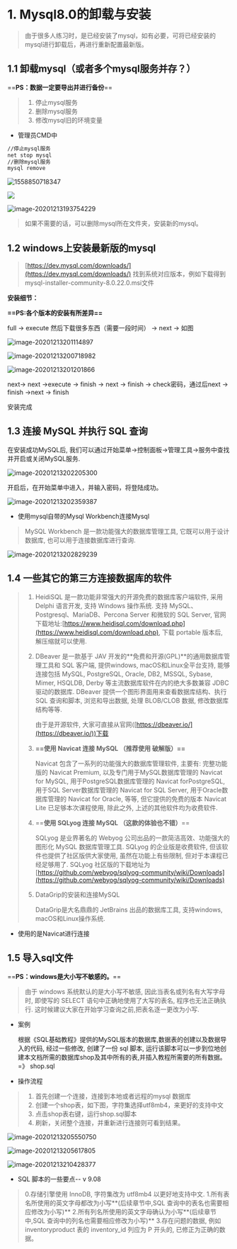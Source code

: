 # 1. Mysql8.0的卸载与安装

> 由于很多人练习时，是已经安装了mysql，如有必要，可将已经安装的mysql进行卸载后，再进行重新配置最新版。

## 1.1 卸载mysql（或者多个mysql服务并存？）

==**PS：数据一定要导出并进行备份**==

> 1. 停止mysql服务
> 2. 删除mysql服务
> 3. 修改mysql旧的环境变量

- 管理员CMD中

```bash
//停止mysql服务
net stop mysql
//删除mysql服务
mysql remove
```

![1558850718347](https://cdn.jsdelivr.net/gh/lizhangjie316/img/2020/20201213193502.png)

![](https://cdn.jsdelivr.net/gh/lizhangjie316/img/2020/20201213193507.png)

![image-20201213193754229](https://cdn.jsdelivr.net/gh/lizhangjie316/img/2020/20201213193754.png)

> 如果不需要的话，可以删除mysql所在文件夹，安装新的mysql。

## 1.2 windows上安装最新版的mysql

> [https://dev.mysql.com/downloads/](https://dev.mysql.com/downloads/) 找到系统对应版本，例如下载得到 mysql-installer-community-8.0.22.0.msi文件

**安装细节：**

**==PS:各个版本的安装有所差异==**

full -> execute 然后下载很多东西（需要一段时间） ->  next ->  如图

![image-20201213201114897](https://cdn.jsdelivr.net/gh/lizhangjie316/img/2020/20201213201115.png)

![image-20201213200718982](https://cdn.jsdelivr.net/gh/lizhangjie316/img/2020/20201213200719.png)

![image-20201213201201866](https://cdn.jsdelivr.net/gh/lizhangjie316/img/2020/20201213201202.png)

next-> next ->execute  -> finish -> next -> finish -> check密码，通过后next -> finish ->next -> finish

安装完成

## 1.3 连接 MySQL 并执行 SQL 查询

在安装成功MySQL后, 我们可以通过开始菜单->控制面板->管理工具->服务中查找并开启或关闭MySQL服务.

![image-20201213202205300](https://cdn.jsdelivr.net/gh/lizhangjie316/img/2020/20201213202205.png)

开启后，在开始菜单中进入，并输入密码，将登陆成功。

![image-20201213202359387](https://cdn.jsdelivr.net/gh/lizhangjie316/img/2020/20201213202359.png)

- 使用mysql自带的Mysql Workbench连接Mysql

> MySQL Workbench 是一款功能强大的数据库管理工具, 它既可以用于设计数据库, 也可以用于连接数据库进行查询.

![image-20201213202829239](https://cdn.jsdelivr.net/gh/lizhangjie316/img/2020/20201213202829.png)

## 1.4 一些其它的第三方连接数据库的软件

> 1. HeidiSQL 是一款功能非常强大的开源免费的数据库客户端软件, 采用 Delphi 语言开发, 支持 Windows 操作系统. 支持 MySQL、Postgresql、MariaDB、Percona Server 和微软的 SQL Server, 官网下载地址:[https://www.heidisql.com/download.php](https://www.heidisql.com/download.php), 下载 portable 版本后, 解压缩就可以使用.
>
> 2. DBeaver 是一款基于 JAV 开发的**免费和开源(GPL)**的通用数据库管理工具和 SQL 客户端, 提供windows, macOS和Linux全平台支持, 能够连接包括 MySQL, PostgreSQL, Oracle, DB2, MSSQL, Sybase, Mimer, HSQLDB, Derby 等主流数据库软件在内的绝大多数兼容 JDBC 驱动的数据库. DBeaver 提供一个图形界面用来查看数据库结构、执行 SQL 查询和脚本, 浏览和导出数据, 处理 BLOB/CLOB 数据, 修改数据库结构等等.
>
>    由于是开源软件, 大家可直接从官网([https://dbeaver.io/](https://dbeaver.io/))下载
>
> 3. **==使用 Navicat 连接 MySQL  （推荐使用  破解版）==**
>
>    Navicat 包含了一系列的功能强大的数据库管理软件, 主要有: 完整功能版的 Navicat Premium, 以及专门用于MySQL数据库管理的 Navicat for MySQL, 用于PostgreSQL数据库管理的 Navicat forPostgreSQL, 用于SQL Server数据库管理的 Navicat for SQL Server, 用于Oracle数据库管理的 Navicat for Oracle, 等等, 但它提供的免费的版本 Navicat Lite 已足够本次课程使用, 除此之外, 上述的其他软件均为收费软件.
>
> 4. ==**使用 SQLyog 连接 MySQL  （这款的体验也不错）**==
>
>    SQLyog 是业界著名的 Webyog 公司出品的一款简洁高效、功能强大的图形化 MySQL 数据库管理工具. SQLyog 的企业版是收费软件, 但该软件也提供了社区版供大家使用, 虽然在功能上有些限制, 但对于本课程已经足够用了. SQLyog 社区版的下载地址为[https://github.com/webyog/sqlyog-community/wiki/Downloads](https://github.com/webyog/sqlyog-community/wiki/Downloads)
>
> 5. DataGrip的安装和连接MySQL
>
>    DataGrip是大名鼎鼎的 JetBrains 出品的数据库工具, 支持windows, macOS和Linux操作系统.

- 使用的是Navicat进行连接

## 1.5 导入sql文件

==**PS：windows是大小写不敏感的。**==

>由于 windows 系统默认的是大小写不敏感, 因此当表名或列名有大写字母时, 即使写的 SELECT 语句中正确地使用了大写的表名, 程序也无法正确执行. 这时候建议大家在开始学习查询之前,把表名逐一更改为小写.

- 案例

  根据《SQL基础教程》提供的MySQL版本的数据库,数据表的创建以及数据导入的代码, 经过一些修改, 创建了一份 sql 脚本, 运行该脚本可以一步到位地创建本文档所需的数据库shop及其中所有的表,并插入教程所需要的所有数据。=》 shop.sql

- 操作流程

> 1. 首先创建一个连接，连接到本地或者远程的mysql 数据库
> 2. 创建一个shop表，如下图，字符集选择utf8mb4，来更好的支持中文
> 3. 点击shop表右键，运行shop.sql脚本
> 4. 刷新，关闭整个连接，并重新进行连接则可看到结果。

![image-20201213205550750](https://cdn.jsdelivr.net/gh/lizhangjie316/img/2020/20201213205550.png)

![image-20201213205617805](https://cdn.jsdelivr.net/gh/lizhangjie316/img/2020/20201213205617.png)

![image-20201213210428377](https://cdn.jsdelivr.net/gh/lizhangjie316/img/2020/20201213210428.png)

- SQL 脚本的一些要点-- v 9.08

>0.存储引擎使用 InnoDB, 字符集改为 utf8mb4 以更好地支持中文.
>1.所有表名所使用的英文字母都改为小写**(后续章节中,SQL 查询中的表名也需要相应修改为小写)**
>2.所有列名所使用的英文字母确认为小写**(后续章节中,SQL 查询中的列名也需要相应修改为小写)**
>3.存在问题的数据, 例如 inventoryproduct 表的 inventory_id 列应为 P 开头的, 已修正为正确的数据。

